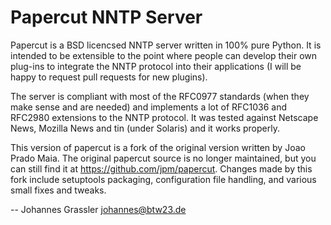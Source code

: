 # Papercut NNTP Server

Papercut is a BSD licencsed NNTP server written in 100% pure Python. It is
intended to be extensible to the point where people can develop their own
plug-ins to integrate the NNTP protocol into their applications (I will be
happy to request pull requests for new plugins).

The server is compliant with most of the RFC0977 standards (when they make
sense and are needed) and implements a lot of RFC1036 and RFC2980 extensions to
the NNTP protocol. It was tested against Netscape News, Mozilla News and tin
(under Solaris) and it works properly.

This version of papercut is a fork of the original version written by Joao
Prado Maia. The original papercut source is no longer maintained, but you can
still find it at <https://github.com/jpm/papercut>. Changes made by this fork
include setuptools packaging, configuration file handling, and various small
fixes and tweaks.

-- Johannes Grassler <johannes@btw23.de>
